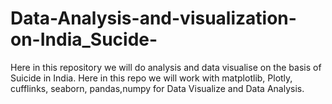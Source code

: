 # Data-Analysis-and-visualization-on-India_Sucide-
Here in this repository we will do analysis and data visualise on the basis of Suicide in India. Here in this repo we will work with matplotlib, Plotly, cufflinks, seaborn, pandas,numpy for Data Visualize  and Data Analysis.

